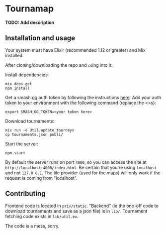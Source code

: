 # Tournamap

**TODO: Add description**

## Installation and usage

Your system must have Elixir (recommended 1.12 or greater) and Mix installed.

After cloning/downloading the repo and `cd`ing into it:

Install dependencies:

```
mix deps.get
npm install
```

Get a smash.gg auth token by following the instructions [here](https://developer.smash.gg/docs/authentication).
Add your auth token to your environment with the following command (replace the <>s):

```
export SMASH_GG_TOKEN=<your token here>
```

Download tournaments:

```
mix run -e Util.update_tourneys
cp tournaments.json publi/
```

Start the server:

```
npm start
```

By default the server runs on port `4000`, so you can access the site at `http://localhost:4000/index.html`.
Be certain that you're using `localhost` and not `127.0.0.1`.
The tile provider (used for the maps) will only work if the request is coming from "localhost".

## Contributing

Frontend code is located in `priv/static`.
"Backend" (ie the one-off code to download tournaments and save as a json file) is in `lib/`.
Tournament fetching code exists in `lib/util.ex`.

The code is a mess, sorry.
